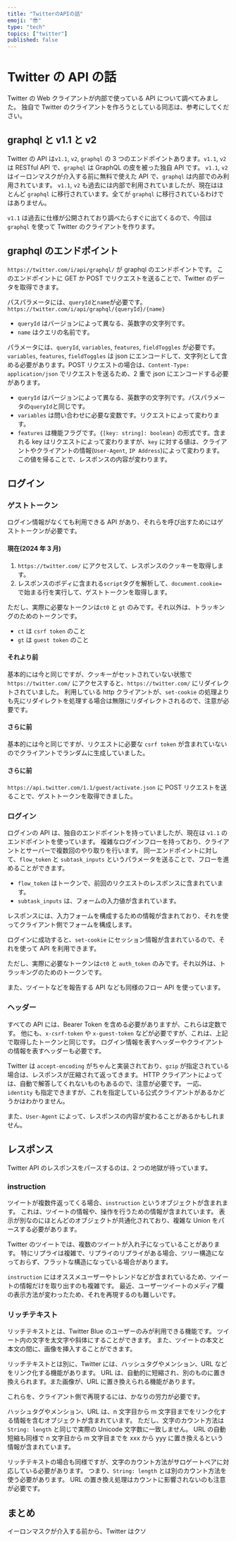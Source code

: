 ```yaml
---
title: "TwitterのAPIの話"
emoji: "😎"
type: "tech"
topics: ["twitter"]
published: false
---
```


# Twitter の API の話

Twitter の Web クライアントが内部で使っている API について調べてみました。
独自で Twitter のクライアントを作ろうとしている同志は、参考にしてください。

## graphql と v1.1 と v2

Twitter の API は`v1.1`, `v2`, `graphql` の 3 つのエンドポイントあります。`v1.1`, `v2` は RESTful API で、`graphql` は GraphQL の皮を被った独自 API です。
`v1.1`, `v2` はイーロンマスクが介入する前に無料で使えた API で、`graphql` は内部でのみ利用されています。
`v1.1`, `v2` も過去には内部で利用されていましたが、現在はほとんど `graphql` に移行されています。全てが `graphql` に移行されているわけではありません。

`v1.1` は過去に仕様が公開されており調べたらすぐに出てくるので、今回は `graphql` を使って Twitter のクライアントを作ります。

## graphql のエンドポイント

`https://twitter.com/i/api/graphql/` が graphql のエンドポイントです。
このエンドポイントに GET か POST でリクエストを送ることで、Twitter のデータを取得できます。

パスパラメータには、`queryId`と`name`が必要です。
`https://twitter.com/i/api/graphql/{queryId}/{name}`

- `queryId` はバージョンによって異なる、英数字の文字列です。
- `name` はクエリの名前です。

パラメータには、`queryId`, `variables`, `features`, `fieldToggles` が必要です。
`variables`, `features`, `fieldToggles` は json にエンコードして、文字列として含める必要があります。POST リクエストの場合は、`Content-Type: application/json` でリクエストを送るため、2 重で json にエンコードする必要があります。

- `queryId` はバージョンによって異なる、英数字の文字列です。パスパラメータの`queryId`と同じです。
- `variables` は問い合わせに必要な変数です。リクエストによって変わります。
- `features` は機能フラグです。`{[key: string]: boolean}` の形式です。含まれる key はリクエストによって変わりますが、`key` に対する値は、クライアントやクライアントの情報(`User-Agent`, `IP Address`)によって変わります。この値を帰ることで、レスポンスの内容が変わります。

## ログイン

### ゲストトークン

ログイン情報がなくても利用できる API があり、それらを呼び出すためにはゲストトークンが必要です。

#### 現在(2024 年 3 月)

1. `https://twitter.com/` にアクセスして、レスポンスのクッキーを取得します。
2. レスポンスのボディに含まれる`script`タグを解析して、`document.cookie=` で始まる行を実行して、ゲストトークンを取得します。

ただし、実際に必要なトークンは`ct0` と `gt` のみです。それ以外は、トラッキングのためのトークンです。

- `ct` は `csrf token` のこと
- `gt` は `guest token` のこと

#### それより前

基本的には今と同じですが、クッキーがセットされていない状態で `https://twitter.com/` にアクセスすると、`https://twitter.com/` にリダイレクトされていました。
利用している http クライアントが、`set-cookie` の処理よりも先にリダイレクトを処理する場合は無限にリダイレクトされるので、注意が必要です。

#### さらに前

基本的には今と同じですが、リクエストに必要な `csrf token` が含まれていないのでクライアントでランダムに生成していました。

#### さらに前

`https://api.twitter.com/1.1/guest/activate.json` に POST リクエストを送ることで、ゲストトークンを取得できました。

### ログイン

ログインの API は、独自のエンドポイントを持っていましたが、現在は `v1.1` のエンドポイントを使っています。
複雑なログインフローを持っており、クライアントとサーバーで複数回のやり取りを行います。
同一エンドポイントに対して、`flow_token` と `subtask_inputs` というパラメータを送ることで、フローを進めることができます。

- `flow_token` はトークンで、前回のリクエストのレスポンスに含まれています。
- `subtask_inputs` は、フォームの入力値が含まれています。

レスポンスには、入力フォームを構成するための情報が含まれており、それを使ってクライアント側でフォームを構成します。

ログインに成功すると、`set-cookie` にセッション情報が含まれているので、それを使って API を利用できます。

ただし、実際に必要なトークンは`ct0` と `auth_token` のみです。それ以外は、トラッキングのためのトークンです。

また、ツイートなどを報告する API なども同様のフロー API を使っています。

### ヘッダー

すべての API には、Bearer Token を含める必要がありますが、これらは定数です。
他にも、`x-csrf-token` や `x-guest-token` などが必要ですが、これは、上記で取得したトークンと同じです。
ログイン情報を表すヘッダーやクライアントの情報を表すヘッダーも必要です。

Twitter は `accept-encoding` がちゃんと実装されており、`gzip` が指定されている場合は、レスポンスが圧縮されて返ってきます。
HTTP クライアントによっては、自動で解答してくれないものもあるので、注意が必要です。
一応、`identity` も指定できますが、これを指定している公式クライアントがあるかどうかはわかりません。

また、`User-Agent` によって、レスポンスの内容が変わることがあるかもしれません。

## レスポンス

Twitter API のレスポンスをパースするのは、2 つの地獄が待っています。

### instruction

ツイートが複数件返ってくる場合、`instruction` というオブジェクトが含まれます。
これは、ツイートの情報や、操作を行うための情報が含まれています。
表示が別なのにほとんどのオブジェクトが共通化されており、複雑な Union をパースする必要があります。

Twitter のツイートでは、複数のツイートが入れ子になっていることがあります。
特にリプライは複雑で、リプライのリプライがある場合、ツリー構造になっておらず、フラットな構造になっている場合があります。

`instruction` にはオススメユーザーやトレンドなどが含まれているため、ツイートの情報だけを取り出すのも複雑です。
最近、ユーザーツイートのメディア欄の表示方法が変わったため、それを再現するのも難しいです。

### リッチテキスト

リッチテキストとは、Twitter Blue のユーザーのみが利用できる機能です。
ツイート内の文字を太文字や斜体にすることができます。
また、ツイートの本文と本文の間に、画像を挿入することができます。

リッチテキストとは別に、Twitter には、ハッシュタグやメンション、URL などをリンク化する機能があります。
URL は、自動的に短縮され、別のものに置き換えられます。また画像が、URL に置き換えられる機能があります。

これらを、クライアント側で再現するには、かなりの労力が必要です。

ハッシュタグやメンション、URL は、n 文字目から m 文字目までをリンク化する情報を含むオブジェクトが含まれています。
ただし、文字のカウント方法は `String: length` と同じで実際の Unicode 文字数に一致しません。
URL の自動短縮も同様で n 文字目から m 文字目までを xxx から yyy に置き換えるという情報が含まれています。

リッチテキストの場合も同様ですが、文字のカウント方法がサロゲートペアに対応している必要があります。
つまり、`String: length` とは別のカウント方法を使う必要があります。
URL の置き換え処理はカウントに影響されないのも注意が必要です。

## まとめ

イーロンマスクが介入する前から、Twitter はクソ
